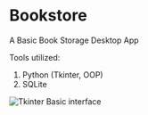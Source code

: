 # Bookstore
A Basic Book Storage Desktop App

Tools utilized:

 1. Python (Tkinter, OOP) 
 2. SQLite

![Tkinter Basic interface](https://ibb.co/QYmrV2k)
